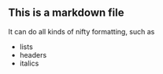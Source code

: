 ## This is a markdown file
It can do all kinds of nifty formatting, such as
* lists
* headers
* italics

